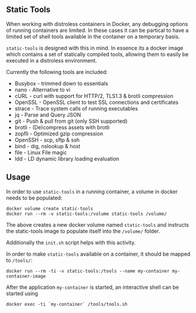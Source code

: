 ## Static Tools ##

When working with distroless containers in Docker, any debugging options of running containers are limited.
In these cases it can be partical to have a limited set of shell tools available in the container on a temporary basis.

`static-tools` is designed with this in mind. In essence its a docker image which contains a set of statically compiled tools, allowing them to easily be executed in a distroless environment.

Currently the following tools are included:

* Busybox - trimmed down to essentials
* nano - Alternative to vi
* cURL - curl with support for HTTP/2, TLS1.3 & brotli compression
* OpenSSL - OpenSSL client to test SSL connections and certificates
* strace - Trace system calls of running executables
* jq - Parse and Query JSON
* git - Push & pull from git (only SSH supported)
* brotli - (De)compress assets with brotli
* zopfli - Optimized gzip compression
* OpenSSH - scp, sftp & ssh
* bind - dig, nslookup & host
* file - Linux File magic
* ldd - LD dynamic library loading evaluation

## Usage ##

In order to use `static-tools` in a running container, a volume in docker needs to be populated:

    docker volume create static-tools
    docker run --rm -v static-tools:/volume static-tools /volume/

The above creates a new docker volume named `static-tools` and instructs the static-tools image to populate itself into the `/volume/` folder.

Additionally the `init.sh` script helps with this activity.

In order to make `static-tools` available on a container, it should be mapped to `/tools/`:

    docker run --rm -ti -v static-tools:/tools --name my-container my-container-image

After the application `my-container` is started, an interactive shell can be started using

    docker exec -ti `my-container` /tools/tools.sh
